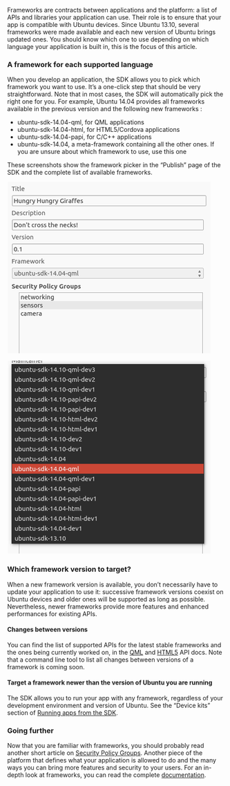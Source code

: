 





Frameworks are contracts between applications and the platform: a list of APIs
and libraries your application can use. Their role is to ensure that your app
is compatible with Ubuntu devices. Since Ubuntu 13.10, several frameworks were
made available and each new version of Ubuntu brings updated ones. You should
know which one to use depending on which language your application is built
in, this is the focus of this article.

### A framework for each supported language

When you develop an application, the SDK allows you to pick which framework
you want to use. It’s a one-click step that should be very straightforward.
Note that in most cases, the SDK will automatically pick the right one for
you. For example, Ubuntu 14.04 provides all frameworks available in the
previous version and the following new frameworks :

  * ubuntu-sdk-14.04-qml, for QML applications
  * ubuntu-sdk-14.04-html, for HTML5/Cordova applications
  * ubuntu-sdk-14.04-papi, for C/C++ applications
  * ubuntu-sdk-14.04, a meta-framework containing all the other ones. If you are unsure about which framework to use, use this one

These screenshots show the framework picker in the “Publish” page of the SDK
and the complete list of available frameworks.

![](../../../media/7154a292-eb6c-4d50-9da3-64040ab6beb9-cms_page_media/71/pick_framework_sdk.png)

![](../../../media/7da8511d-02bd-4230-b33b-6abdc4bdf4d6-cms_page_media/71/pick_framework_list_sdk.png)

### Which framework version to target?

When a new framework version is available, you don’t necessarily have to
update your application to use it: successive framework versions coexist on
Ubuntu devices and older ones will be supported as long as possible.
Nevertheless, newer frameworks provide more features and enhanced performances
for existing APIs.

#### **Changes between versions**

You can find the list of supported APIs for the latest stable frameworks and
the ones being currently worked on, in the [QML](/en/phone/apps/qml/) and
[HTML5](/en/phone/apps/html-5/) API docs. Note that a command line tool to
list all changes between versions of a framework is coming soon.

#### **Target a framework newer than the version of Ubuntu you are running**

The SDK allows you to run your app with any framework, regardless of your
development environment and version of Ubuntu. See the “Device kits” section
of [Running apps from the SDK](/en/phone/apps/sdk/tutorials/running-apps-from-the-sdk/).

### Going further

Now that you are familiar with frameworks, you should probably read another
short article on [Security Policy Groups](/en/publish/security-policy-groups/). Another piece of the platform that defines what your application is
allowed to do and the many ways you can bring more features and security to
your users. For an in-depth look at frameworks, you can read the complete
[documentation](https://wiki.ubuntu.com/Click/Frameworks).





